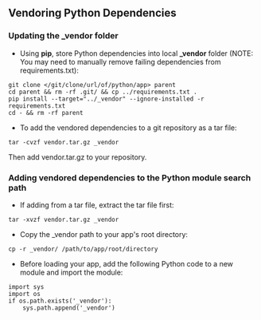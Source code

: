## Vendoring Python Dependencies

### Updating the _vendor folder
* Using **pip**, store Python dependencies into local **_vendor** folder 
(NOTE: You may need to manually remove failing dependencies from requirements.txt):
```
git clone </git/clone/url/of/python/app> parent
cd parent && rm -rf .git/ && cp ../requirements.txt . 
pip install --target="../_vendor" --ignore-installed -r requirements.txt
cd - && rm -rf parent
```

* To add the vendored dependencies to a git repository as a tar file:
```
tar -cvzf vendor.tar.gz _vendor
```
Then add vendor.tar.gz to your repository.

### Adding vendored dependencies to the Python module search path
* If adding from a tar file, extract the tar file first:
```
tar -xvzf vendor.tar.gz _vendor
```

* Copy the _vendor path to your app's root directory:
```
cp -r _vendor/ /path/to/app/root/directory 
```
* Before loading your app, add the following Python code to a new module and import the module:
```
import sys
import os
if os.path.exists('_vendor'):
    sys.path.append('_vendor') 
```